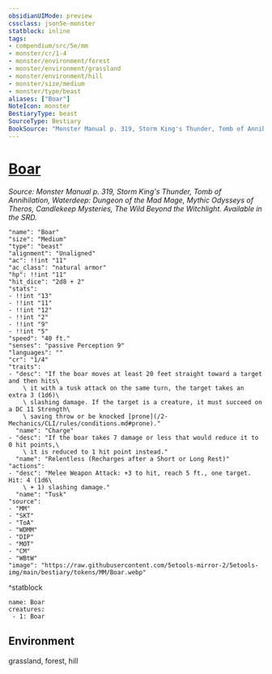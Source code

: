 ```yaml
---
obsidianUIMode: preview
cssclass: json5e-monster
statblock: inline
tags:
- compendium/src/5e/mm
- monster/cr/1-4
- monster/environment/forest
- monster/environment/grassland
- monster/environment/hill
- monster/size/medium
- monster/type/beast
aliases: ["Boar"]
NoteIcon: monster
BestiaryType: beast
SourceType: Bestiary
BookSource: "Monster Manual p. 319, Storm King's Thunder, Tomb of Annihilation, Waterdeep: Dungeon of the Mad Mage, Mythic Odysseys of Theros, Candlekeep Mysteries, The Wild Beyond the Witchlight. Available in the SRD."
---
```

# [Boar](2-Mechanics/CLI/bestiary/beast/boar.md)
*Source: Monster Manual p. 319, Storm King's Thunder, Tomb of Annihilation, Waterdeep: Dungeon of the Mad Mage, Mythic Odysseys of Theros, Candlekeep Mysteries, The Wild Beyond the Witchlight. Available in the SRD.*  

```statblock
"name": "Boar"
"size": "Medium"
"type": "beast"
"alignment": "Unaligned"
"ac": !!int "11"
"ac_class": "natural armor"
"hp": !!int "11"
"hit_dice": "2d8 + 2"
"stats":
- !!int "13"
- !!int "11"
- !!int "12"
- !!int "2"
- !!int "9"
- !!int "5"
"speed": "40 ft."
"senses": "passive Perception 9"
"languages": ""
"cr": "1/4"
"traits":
- "desc": "If the boar moves at least 20 feet straight toward a target and then hits\
    \ it with a tusk attack on the same turn, the target takes an extra 3 (1d6)\
    \ slashing damage. If the target is a creature, it must succeed on a DC 11 Strength\
    \ saving throw or be knocked [prone](/2-Mechanics/CLI/rules/conditions.md#prone)."
  "name": "Charge"
- "desc": "If the boar takes 7 damage or less that would reduce it to 0 hit points,\
    \ it is reduced to 1 hit point instead."
  "name": "Relentless (Recharges after a Short or Long Rest)"
"actions":
- "desc": "Melee Weapon Attack: +3 to hit, reach 5 ft., one target. Hit: 4 (1d6\
    \ + 1) slashing damage."
  "name": "Tusk"
"source":
- "MM"
- "SKT"
- "ToA"
- "WDMM"
- "DIP"
- "MOT"
- "CM"
- "WBtW"
"image": "https://raw.githubusercontent.com/5etools-mirror-2/5etools-img/main/bestiary/tokens/MM/Boar.webp"
```
^statblock

```encounter-table
name: Boar
creatures:
 - 1: Boar
```

## Environment

grassland, forest, hill